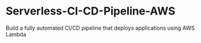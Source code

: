 # Serverless-CI-CD-Pipeline-AWS
Build a fully automated CI/CD pipeline that deploys applications using AWS Lambda
